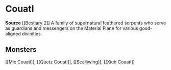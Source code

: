 ﻿---
id: '298'
name: Couatl
rarity: Common
source: '[[DATABASE/source/Bestiary 2|Bestiary 2]]'
trait:
- Couatl
type: Trait

---
# Couatl

**Source** [[Bestiary 2]] 
A family of supernatural feathered serpents who serve as guardians and messengers on the Material Plane for various good-aligned divinities.

## Monsters

[[Mix Couatl]], [[Quetz Couatl]], [[Scalliwing]], [[Xiuh Couatl]]